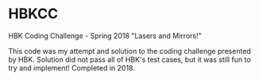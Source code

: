 # HBKCC
HBK Coding Challenge - Spring 2018
"Lasers and Mirrors!"

This code was my attempt and solution to the coding challenge presented by HBK. Solution did not pass all of HBK's test cases, but it was still fun to try and implement! Completed in 2018.

